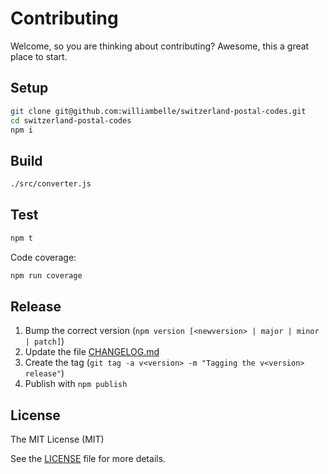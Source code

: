 Contributing
============

Welcome, so you are thinking about contributing?
Awesome, this a great place to start.

Setup
-----

```bash
git clone git@github.com:williambelle/switzerland-postal-codes.git
cd switzerland-postal-codes
npm i
```

Build
-----

```bash
./src/converter.js
```

Test
----

```bash
npm t
```

Code coverage:

```bash
npm run coverage
```

Release
-------

1. Bump the correct version (`npm version [<newversion> | major | minor | patch]`)
1. Update the file [CHANGELOG.md](CHANGELOG.md)
1. Create the tag (`git tag -a v<version> -m "Tagging the v<version> release"`)
1. Publish with `npm publish`

License
-------

The MIT License (MIT)

See the [LICENSE](LICENSE) file for more details.
